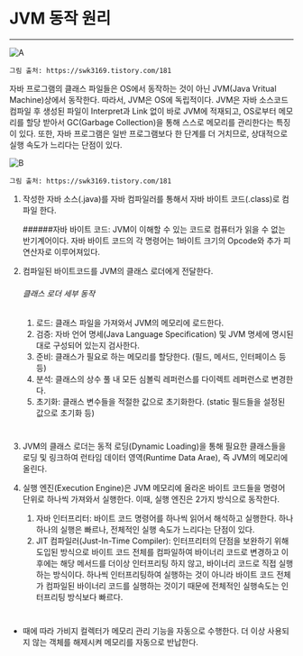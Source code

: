  
# JVM 동작 원리
---------------

![A](https://github.com/dpfkdlemtp/JavaStudy/blob/image/Java%ED%94%84%EB%A1%9C%EA%B7%B8%EB%9E%A8%EB%8F%99%EC%9E%91.png)

	그림 출처: https://swk3169.tistory.com/181

자바 프로그램의 클래스 파일들은 OS에서 동작하는 것이 아닌 JVM(Java Vritual Machine)상에서 동작한다. 따라서, JVM은 OS에 독립적이다. JVM은 자바 소스코드 컴파일 후 생성된 파일이 Interpret과 Link 없이 바로 JVM에 적재되고, OS로부터 메모리를 할당 받아서 GC(Garbage Collection)을 통해 스스로 메모리를 관리한다는 특징이 있다. 또한, 자바 프로그램은 일반 프로그램보다 한 단계를 더 거치므로, 상대적으로 실행 속도가 느리다는 단점이 있다.


![B](https://github.com/dpfkdlemtp/JavaStudy/blob/image/Java%ED%94%84%EB%A1%9C%EA%B7%B8%EB%9E%A8%EB%8F%99%EC%9E%912.png)
 
	그림 출처: https://swk3169.tistory.com/181

1. 작성한 자바 소스(.java)를 자바 컴파일러를 통해서 자바 바이트 코드(.class)로 컴파일 한다.

	######자바 바이트 코드: JVM이 이해할 수 있는 코드로 컴퓨터가 읽을 수 없는 반기계어이다. 자바 바이트 코드의 각 명령어는 1바이트 크기의 Opcode와 추가 피연산자로 이루어져있다.

2. 컴파일된 바이트코드를 JVM의 클래스 로더에게 전달한다.
	###### 클래스 로더 세부 동작

	1. 로드: 클래스 파일을 가져와서 JVM의 메모리에 로드한다.
	2. 검증: 자바 언어 명세(Java Language Specification) 및 JVM 명세에 명시된대로 구성되어 있는지 검사한다.
	3. 준비: 클래스가 필요로 하는 메모리를 할당한다. (필드, 메서드, 인터페이스 등등)
	4. 분석: 클래스의 상수 풀 내 모든 심볼릭 레퍼런스를 다이렉트 레퍼런스로 변경한다.
	5. 초기화: 클래스 변수들을 적절한 값으로 초기화한다. (static 필드들을 설정된 값으로 초기화 등)
	#
3. JVM의 클래스 로더는 동적 로딩(Dynamic Loading)을 통해 필요한 클래스들을 로딩 및 링크하여 런타임 데이터 영역(Runtime Data Arae), 즉 JVM의 메모리에 올린다.
4. 실행 엔진(Execution Engine)은 JVM 메모리에 올라온 바이트 코드들을 명령어 단위로 하나씩 가져와서 실행한다. 이때, 실행 엔진은 2가지 방식으로 동작한다.
	1. 자바 인터프리터: 바이트 코드 명령어를 하나씩 읽어서 해석하고 실행한다. 하나하나의 실행은 빠르나, 전체적인 실행 속도가 느리다는 단점이 있다.
	2. JIT 컴파일러(Just-In-Time Compiler): 인터프리터의 단점을 보완하기 위해 도입된 방식으로 바이트 코드 전체를 컴파일하여 바이너리 코드로 변경하고 이후에는 해당 메서드를 더이상 인터프리팅 하지 않고, 바이너리 코드로 직접 실행하는 방식이다. 하나씩 인터프리팅하여 실행하는 것이 아니라 바이트 코드 전체가 컴파일된 바이너리 코드를 실행하는 것이기 때문에 전체적인 실행속도는 인터프리팅 방식보다 빠르다.
	#

* 때에 따라 가비지 컬렉터가 메모리 관리 기능을 자동으로 수행한다. 더 이상 사용되지 않는 객체를 해제시켜 메모리를 자동으로 반납한다.




